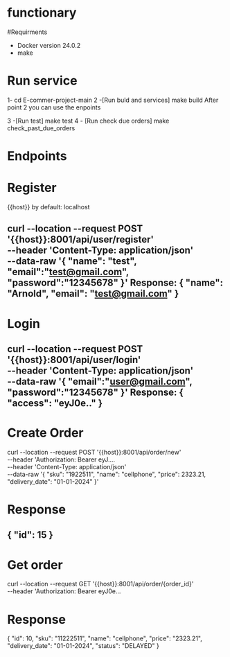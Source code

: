 # functionary
#Requirments 
- Docker version 24.0.2
- make

# Run service
1- cd E-commer-project-main
2 -[Run buld and services] make build
After point 2 you can use the enpoints 

3 -[Run test] make test
4 - [Run check due orders] make check_past_due_orders

# Endpoints

# Register
{{host}} by default: localhost

curl --location --request POST '{{host}}:8001/api/user/register' \
--header 'Content-Type: application/json' \
--data-raw '{
    "name": "test", 
    "email":"test@gmail.com",
    "password":"12345678"
}'
Response:
{
    "name": "Arnold",
    "email": "test@gmail.com"
}
--------------------------------------------------------------------

# Login
curl --location --request POST '{{host}}:8001/api/user/login' \
--header 'Content-Type: application/json' \
--data-raw '{
    "email":"user@gmail.com",
    "password":"12345678"
}'
Response:
{
    "access": "eyJ0e.."
}
--------------------------------------------------------------------

# Create Order 
curl --location --request POST '{{host}}:8001/api/order/new' \
--header 'Authorization: Bearer eyJ.... \
--header 'Content-Type: application/json' \
--data-raw '{
    "sku": "1922511",
    "name": "cellphone",
    "price": 2323.21,
    "delivery_date": "01-01-2024"
}'
# Response 
{
    "id": 15
}
--------------------------------------------------------------------

# Get order 
curl --location --request GET '{{host}}:8001/api/order/{order_id}' \
--header 'Authorization: Bearer eyJ0e...

# Response 
{
    "id": 10,
    "sku": "11222511",
    "name": "cellphone",
    "price": "2323.21",
    "delivery_date": "01-01-2024",
    "status": "DELAYED"
}